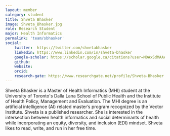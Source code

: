 ```yaml
---
layout: member
category: student
title: Shveta Bhasker
image: Shveta_Bhasker.jpg
role: Research Student
major: Health Informatics
permalink: 'team/sbhasker'
social:
    twitter:  https://twitter.com/shvetabhasker
    linkedin: https://www.linkedin.com/in/shveta-bhasker
    google-scholar: https://scholar.google.ca/citations?user=M0AxSdMAAAAJ&hl=en&oi=ao
    github: 
    website:
    orcid: 
    research-gate: https://www.researchgate.net/profile/Shveta-Bhasker
---
```

Shveta Bhasker is a Master of Health Informatics (MHI) student at the University of Toronto's Dalla Lana School of Public Health and the Institute of Health Policy, Management and Evaluation. The MHI degree is an artificial intelligence (AI) related master’s program recognized by the Vector Institute. Shveta is a published researcher. She is interested in the intersection between health informatics and social determinants of health while incorporating an equity, diversity, and inclusion (EDI) mindset. Shveta likes to read, write, and run in her free time. 
<br>
<br>

